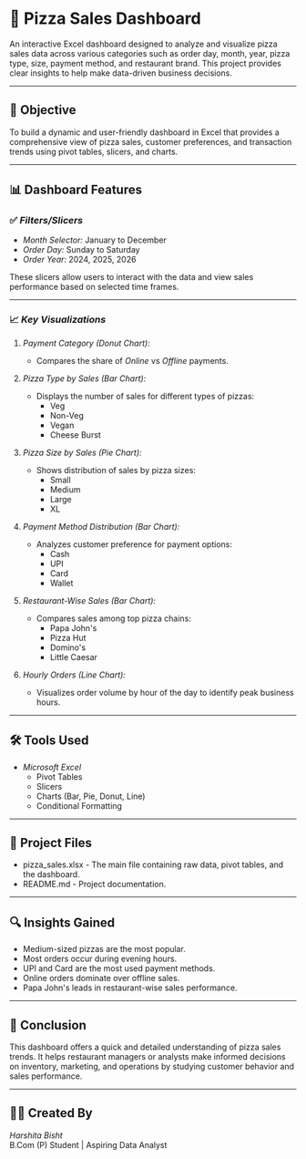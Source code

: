 # 🍕 Pizza Sales Dashboard

An interactive Excel dashboard designed to analyze and visualize pizza sales data across various categories such as order day, month, year, pizza type, size, payment method, and restaurant brand. This project provides clear insights to help make data-driven business decisions.

---

## 📌 Objective

To build a dynamic and user-friendly dashboard in Excel that provides a comprehensive view of pizza sales, customer preferences, and transaction trends using pivot tables, slicers, and charts.

---

## 📊 Dashboard Features

### ✅ *Filters/Slicers*
- *Month Selector:* January to December
- *Order Day:* Sunday to Saturday
- *Order Year:* 2024, 2025, 2026

These slicers allow users to interact with the data and view sales performance based on selected time frames.

---

### 📈 *Key Visualizations*

1. *Payment Category (Donut Chart):*
   - Compares the share of *Online* vs *Offline* payments.

2. *Pizza Type by Sales (Bar Chart):*
   - Displays the number of sales for different types of pizzas:  
     - Veg  
     - Non-Veg  
     - Vegan  
     - Cheese Burst  

3. *Pizza Size by Sales (Pie Chart):*
   - Shows distribution of sales by pizza sizes:  
     - Small  
     - Medium  
     - Large  
     - XL  

4. *Payment Method Distribution (Bar Chart):*
   - Analyzes customer preference for payment options:  
     - Cash  
     - UPI  
     - Card  
     - Wallet  

5. *Restaurant-Wise Sales (Bar Chart):*
   - Compares sales among top pizza chains:  
     - Papa John's  
     - Pizza Hut  
     - Domino's  
     - Little Caesar  

6. *Hourly Orders (Line Chart):*
   - Visualizes order volume by hour of the day to identify peak business hours.

---

## 🛠️ Tools Used

- *Microsoft Excel*
  - Pivot Tables
  - Slicers
  - Charts (Bar, Pie, Donut, Line)
  - Conditional Formatting

---

## 📁 Project Files

- pizza_sales.xlsx - The main file containing raw data, pivot tables, and the dashboard.
- README.md - Project documentation.

---

## 🔍 Insights Gained

- Medium-sized pizzas are the most popular.
- Most orders occur during evening hours.
- UPI and Card are the most used payment methods.
- Online orders dominate over offline sales.
- Papa John's leads in restaurant-wise sales performance.

---

## 📌 Conclusion

This dashboard offers a quick and detailed understanding of pizza sales trends. It helps restaurant managers or analysts make informed decisions on inventory, marketing, and operations by studying customer behavior and sales performance.

---

## 👩‍💻 Created By

*Harshita Bisht*  
B.Com (P) Student | Aspiring Data Analyst

